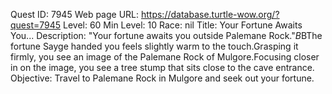 Quest ID: 7945
Web page URL: https://database.turtle-wow.org/?quest=7945
Level: 60
Min Level: 10
Race: nil
Title: Your Fortune Awaits You...
Description: "Your fortune awaits you outside Palemane Rock."$B$BThe fortune Sayge handed you feels slightly warm to the touch.Grasping it firmly, you see an image of the Palemane Rock of Mulgore.Focusing closer in on the image, you see a tree stump that sits close to the cave entrance.
Objective: Travel to Palemane Rock in Mulgore and seek out your fortune.
